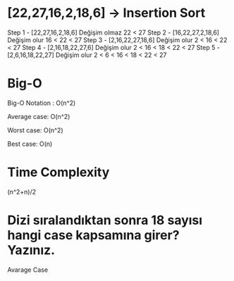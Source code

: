 # [22,27,16,2,18,6] -> Insertion Sort




Step 1 - [22,27,16,2,18,6] Değişim olmaz 22 < 27
Step 2 - [16,22,27,2,18,6] Değişim olur 16 < 22 < 27
Step 3 - [2,16,22,27,18,6] Değişim olur 2 < 16 < 22 < 27
Step 4 - [2,16,18,22,27,6] Değişim olur 2 < 16 < 18 < 22 < 27
Step 5 - [2,6,16,18,22,27] Değişim olur 2 < 6 < 16 < 18 < 22 < 27


# Big-O

Big-O Notation : O(n^2)

Average case: O(n^2)

Worst case: O(n^2)

Best case: O(n)

# Time Complexity
(n^2+n)/2

# Dizi sıralandıktan sonra 18 sayısı hangi case kapsamına girer? Yazınız.

Avarage Case
